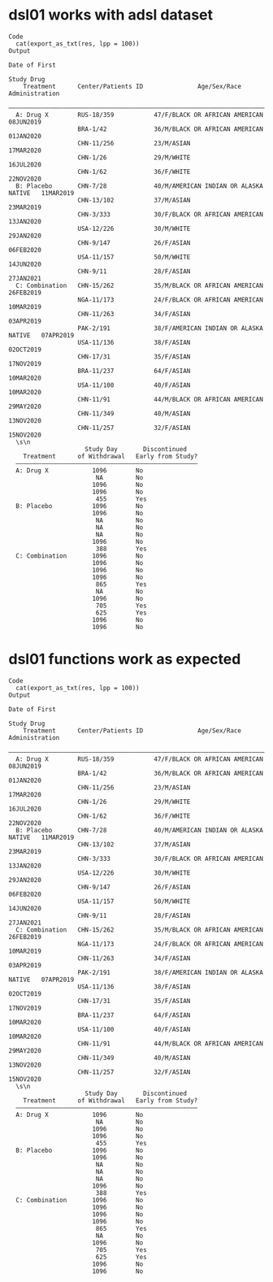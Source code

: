 # dsl01 works with adsl dataset

    Code
      cat(export_as_txt(res, lpp = 100))
    Output
                                                                                    Date of First 
                                                                                      Study Drug  
        Treatment      Center/Patients ID               Age/Sex/Race                Administration
      ————————————————————————————————————————————————————————————————————————————————————————————
      A: Drug X        RUS-18/359           47/F/BLACK OR AFRICAN AMERICAN          08JUN2019     
                       BRA-1/42             36/M/BLACK OR AFRICAN AMERICAN          01JAN2020     
                       CHN-11/256           23/M/ASIAN                              17MAR2020     
                       CHN-1/26             29/M/WHITE                              16JUL2020     
                       CHN-1/62             36/F/WHITE                              22NOV2020     
      B: Placebo       CHN-7/28             40/M/AMERICAN INDIAN OR ALASKA NATIVE   11MAR2019     
                       CHN-13/102           37/M/ASIAN                              23MAR2019     
                       CHN-3/333            30/F/BLACK OR AFRICAN AMERICAN          13JAN2020     
                       USA-12/226           30/M/WHITE                              29JAN2020     
                       CHN-9/147            26/F/ASIAN                              06FEB2020     
                       USA-11/157           50/M/WHITE                              14JUN2020     
                       CHN-9/11             28/F/ASIAN                              27JAN2021     
      C: Combination   CHN-15/262           35/M/BLACK OR AFRICAN AMERICAN          26FEB2019     
                       NGA-11/173           24/F/BLACK OR AFRICAN AMERICAN          10MAR2019     
                       CHN-11/263           34/F/ASIAN                              03APR2019     
                       PAK-2/191            38/F/AMERICAN INDIAN OR ALASKA NATIVE   07APR2019     
                       USA-11/136           38/F/ASIAN                              02OCT2019     
                       CHN-17/31            35/F/ASIAN                              17NOV2019     
                       BRA-11/237           64/F/ASIAN                              10MAR2020     
                       USA-11/100           40/F/ASIAN                              10MAR2020     
                       CHN-11/91            44/M/BLACK OR AFRICAN AMERICAN          29MAY2020     
                       CHN-11/349           40/M/ASIAN                              13NOV2020     
                       CHN-11/257           32/F/ASIAN                              15NOV2020     
      \s\n                                                  
                         Study Day       Discontinued   
        Treatment      of Withdrawal   Early from Study?
      ——————————————————————————————————————————————————
      A: Drug X            1096        No               
                            NA         No               
                           1096        No               
                           1096        No               
                            455        Yes              
      B: Placebo           1096        No               
                           1096        No               
                            NA         No               
                            NA         No               
                            NA         No               
                           1096        No               
                            388        Yes              
      C: Combination       1096        No               
                           1096        No               
                           1096        No               
                           1096        No               
                            865        Yes              
                            NA         No               
                           1096        No               
                            705        Yes              
                            625        Yes              
                           1096        No               
                           1096        No               

# dsl01 functions work as expected

    Code
      cat(export_as_txt(res, lpp = 100))
    Output
                                                                                    Date of First 
                                                                                      Study Drug  
        Treatment      Center/Patients ID               Age/Sex/Race                Administration
      ————————————————————————————————————————————————————————————————————————————————————————————
      A: Drug X        RUS-18/359           47/F/BLACK OR AFRICAN AMERICAN          08JUN2019     
                       BRA-1/42             36/M/BLACK OR AFRICAN AMERICAN          01JAN2020     
                       CHN-11/256           23/M/ASIAN                              17MAR2020     
                       CHN-1/26             29/M/WHITE                              16JUL2020     
                       CHN-1/62             36/F/WHITE                              22NOV2020     
      B: Placebo       CHN-7/28             40/M/AMERICAN INDIAN OR ALASKA NATIVE   11MAR2019     
                       CHN-13/102           37/M/ASIAN                              23MAR2019     
                       CHN-3/333            30/F/BLACK OR AFRICAN AMERICAN          13JAN2020     
                       USA-12/226           30/M/WHITE                              29JAN2020     
                       CHN-9/147            26/F/ASIAN                              06FEB2020     
                       USA-11/157           50/M/WHITE                              14JUN2020     
                       CHN-9/11             28/F/ASIAN                              27JAN2021     
      C: Combination   CHN-15/262           35/M/BLACK OR AFRICAN AMERICAN          26FEB2019     
                       NGA-11/173           24/F/BLACK OR AFRICAN AMERICAN          10MAR2019     
                       CHN-11/263           34/F/ASIAN                              03APR2019     
                       PAK-2/191            38/F/AMERICAN INDIAN OR ALASKA NATIVE   07APR2019     
                       USA-11/136           38/F/ASIAN                              02OCT2019     
                       CHN-17/31            35/F/ASIAN                              17NOV2019     
                       BRA-11/237           64/F/ASIAN                              10MAR2020     
                       USA-11/100           40/F/ASIAN                              10MAR2020     
                       CHN-11/91            44/M/BLACK OR AFRICAN AMERICAN          29MAY2020     
                       CHN-11/349           40/M/ASIAN                              13NOV2020     
                       CHN-11/257           32/F/ASIAN                              15NOV2020     
      \s\n                                                  
                         Study Day       Discontinued   
        Treatment      of Withdrawal   Early from Study?
      ——————————————————————————————————————————————————
      A: Drug X            1096        No               
                            NA         No               
                           1096        No               
                           1096        No               
                            455        Yes              
      B: Placebo           1096        No               
                           1096        No               
                            NA         No               
                            NA         No               
                            NA         No               
                           1096        No               
                            388        Yes              
      C: Combination       1096        No               
                           1096        No               
                           1096        No               
                           1096        No               
                            865        Yes              
                            NA         No               
                           1096        No               
                            705        Yes              
                            625        Yes              
                           1096        No               
                           1096        No               


